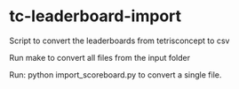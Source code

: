 # tc-leaderboard-import
Script to convert the leaderboards from tetrisconcept to csv

Run make to convert all files from the input folder

Run:
python import_scoreboard.py <inputfile> <outputfile>
to convert a single file.
